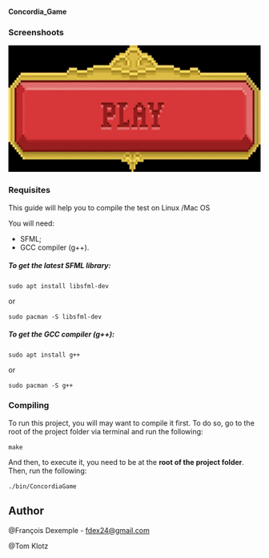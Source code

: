 
**Concordia_Game**

### Screenshoots
![screenshoot 1](screenshoot/video.gif "video")

### Requisites

This guide will help you to compile the test on Linux /Mac OS

You will need:

- SFML;
- GCC compiler (g++).


##### To get the latest SFML library:

```
sudo apt install libsfml-dev
```
or
```
sudo pacman -S libsfml-dev
```

##### To get the GCC compiler (g++):

```
sudo apt install g++
```
or
```
sudo pacman -S g++
```

### Compiling

To run this project, you will may want to compile it first. To do so, go to the root of the project folder via terminal and run the following:

```
make
```

And then, to execute it, you need to be at the **root of the project folder**. Then, run the following:

```
./bin/ConcordiaGame
```

## Author
@François Dexemple - fdex24@gmail.com

@Tom Klotz
